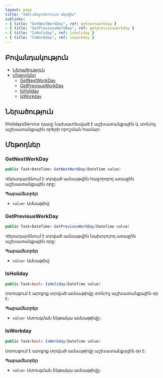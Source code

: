 ```yaml
---
layout: page
title: "IHolidaysService սերվիս" 
sublinks:
- { title: "GetNextWorkDay", ref: getnextworkday }
- { title: "GetPreviousWorkDay", ref: getpreviousworkday }
- { title: "IsHoliday", ref: isholiday }
- { title: "IsWorkday", ref: isworkday }
---
```


## Բովանդակություն

- [Ներածություն](#ներածություն)
- [Մեթոդներ](#մեթոդներ)
  - [GetNextWorkDay](#getnextworkday)
  - [GetPreviousWorkDay](#getpreviousworkday)
  - [IsHoliday](#isholiday)
  - [IsWorkday](#isworkday)

## Ներածություն

IHolidaysService դասը նախատեսված է աշխատանքային և տոն/ոչ աշխատանքային օրերի որոշման համար։

## Մեթոդներ

### GetNextWorkDay

```c#
public Task<DateTime> GetNextWorkDay(DateTime value)
```

Վերադարձնում է տրված ամսաթվին հաջորդող առաջին աշխատանքային օրը:

**Պարամետրեր**

* `value`- Ամսաթիվ:

### GetPreviousWorkDay

```c#
public Task<DateTime> GetPreviousWorkDay(DateTime value)
```

Վերադարձնում է տրված ամսաթվին նախորդող առաջին աշխատանքային օրը:

**Պարամետրեր**

* `value`- Ամսաթիվ:

### IsHoliday

```c#
public Task<bool> IsHoliday(DateTime value)
```

Ստուգում է արդյոք տրված ամսաթիվը տոն/ոչ աշխատանքային օր է։

**Պարամետրեր**

* `value`- Ստուգման ենթակա ամսաթիվը։

### IsWorkday

```c#
public Task<bool> IsWorkday(DateTime value)
```

Ստուգում է արդյոք տրված ամսաթիվը աշխատանքային օր է։

**Պարամետրեր**

* `value`- Ստուգման ենթակա ամսաթիվը։
